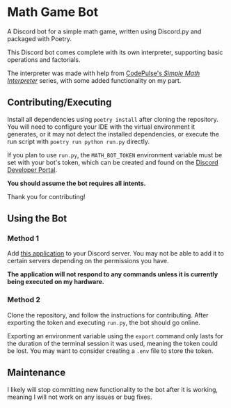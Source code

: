 # Math Game Bot

A Discord bot for a simple math game, written using Discord.py and packaged with Poetry.

This Discord bot comes complete with its own interpreter, supporting basic operations and factorials.

The interpreter was made with help from [CodePulse's *Simple Math Interpreter*](https://www.youtube.com/playlist?list=PLZQftyCk7_Sdu5BFaXB_jLeJ9C78si5_3) series, with some added functionality on my part.

## Contributing/Executing

Install all dependencies using `poetry install` after cloning the repository. You will need to configure your IDE with the virtual environment it generates, or it may not detect the installed dependencies, or execute the run script with `poetry run python run.py` directly.

If you plan to use `run.py`, the `MATH_BOT_TOKEN` environment variable must be set with your bot's token, which can be created and found on the [Discord Developer Portal](https://discord.com/developers/).

**You should assume the bot requires all intents.**

Thank you for contributing!

## Using the Bot

### Method 1

Add [this application](https://discord.com/api/oauth2/authorize?client_id=1204659279936880690&permissions=8&scope=bot) to your Discord server. You may not be able to add it to certain servers depending on the permissions you have.

**The application will not respond to any commands unless it is currently being executed on my hardware.**

### Method 2

Clone the repository, and follow the instructions for contributing. After exporting the token and executing `run.py`, the bot should go online.

Exporting an environment variable using the `export` command only lasts for the duration of the terminal session it was used, meaning the token could be lost. You may want to consider creating a `.env` file to store the token.

## Maintenance

I likely will stop committing new functionality to the bot after it is working, meaning I will not work on any issues or bug fixes.
